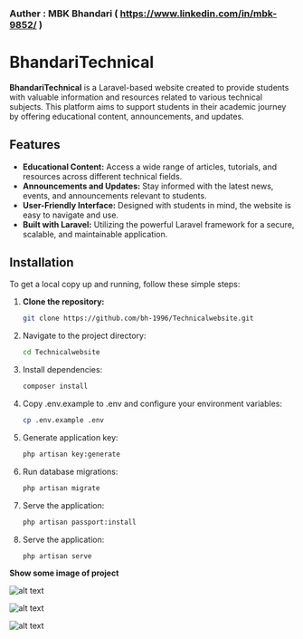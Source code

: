 ### Auther : MBK Bhandari ( https://www.linkedin.com/in/mbk-9852/ )

# BhandariTechnical

**BhandariTechnical** is a Laravel-based website created to provide students with valuable information and resources related to various technical subjects. This platform aims to support students in their academic journey by offering educational content, announcements, and updates.

## Features

- **Educational Content:** Access a wide range of articles, tutorials, and resources across different technical fields.
- **Announcements and Updates:** Stay informed with the latest news, events, and announcements relevant to students.
- **User-Friendly Interface:** Designed with students in mind, the website is easy to navigate and use.
- **Built with Laravel:** Utilizing the powerful Laravel framework for a secure, scalable, and maintainable application.

## Installation

To get a local copy up and running, follow these simple steps:

1. **Clone the repository:**

   ```bash
   git clone https://github.com/bh-1996/Technicalwebsite.git

2. Navigate to the project directory:
    ```bash
    cd Technicalwebsite

3. Install dependencies:
    ```bash
    composer install

4. Copy .env.example to .env and configure your environment variables:
    ```bash
    cp .env.example .env

5. Generate application key:
    ```bash
    php artisan key:generate

6. Run database migrations:
    ```bash
   php artisan migrate

7. Serve the application:
    ```bash
    php artisan passport:install

8. Serve the application:
    ```bash
    php artisan serve

**Show some image of project**

![alt text](image-3.png)

![alt text](image-4.png)

![alt text](image-5.png)